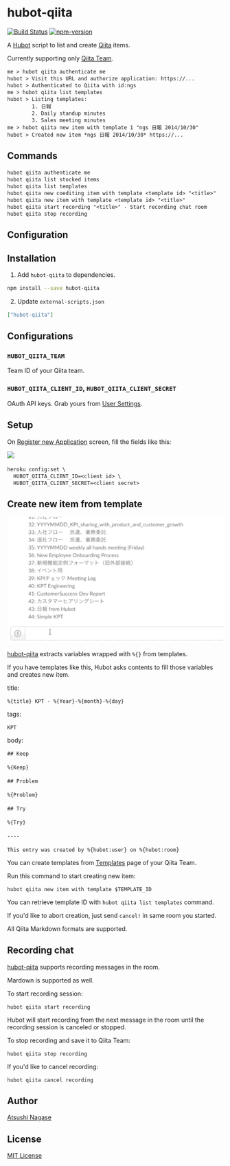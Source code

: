 hubot-qiita
===========

[![Build Status][travis-badge]][travis]
[![npm-version][npm-badge]][npm]

A [Hubot] script to list and create [Qiita] items.

Currently supporting only [Qiita Team].

```
me > hubot qiita authenticate me
hubot > Visit this URL and authorize application: https://...
hubot > Authenticated to Qiita with id:ngs
me > hubot qiita list templates
hubot > Listing templates:
        1. 日報
        2. Daily standup minutes
        3. Sales meeting minutes
me > hubot qiita new item with template 1 "ngs 日報 2014/10/30"
hubot > Created new item *ngs 日報 2014/10/30* https://...

```

Commands
--------

```
hubot qiita authenticate me
hubot qiita list stocked items
hubot qiita list templates
hubot qiita new coediting item with template <template id> "<title>"
hubot qiita new item with template <template id> "<title>"
hubot qiita start recording "<title>" - Start recording chat room
hubot qiita stop recording
```

Configuration
-------------

Installation
------------

1. Add `hubot-qiita` to dependencies.

  ```bash
  npm install --save hubot-qiita
  ```

2. Update `external-scripts.json`

  ```json
  ["hubot-qiita"]
  ```

Configurations
--------------

### `HUBOT_QIITA_TEAM`

Team ID of your Qiita team.

### `HUBOT_QIITA_CLIENT_ID`, `HUBOT_QIITA_CLIENT_SECRET`

OAuth API keys. Grab yours from [User Settings].

Setup
-----

On [Register new Application] screen, fill the fields like this:

![](img/settings.png)

```
heroku config:set \
  HUBOT_QIITA_CLIENT_ID=<client id> \
  HUBOT_QIITA_CLIENT_SECRET=<client secret>
```

Create new item from template
-----------------------------

![](img/screen.gif)

[hubot-qiita] extracts variables wrapped with `%{}` from templates.

If you have templates like this, Hubot asks contents to fill those variables and creates new item.

title:

```
%{title} KPT - %{Year}-%{month}-%{day}
```

tags:

```
KPT
```

body:

```
## Keep

%{Keep}

## Problem

%{Problem}

## Try

%{Try}

----

This entry was created by %{hubot:user} on %{hubot:room}
```

You can create templates from [Templates] page of your Qiita Team.

Run this command to start creating new item:

```
hubot qiita new item with template $TEMPLATE_ID
```

You can retrieve template ID with `hubot qiita list templates` command.

If you'd like to abort creation, just send `cancel!` in same room you started.

All Qiita Markdown formats are supported.

Recording chat
--------------

[hubot-qiita] supports recording messages in the room.

Mardown is supported as well.

To start recording session:

```
hubot qiita start recording
```

Hubot will start recording from the next message in the room until the recording session is canceled or stopped.

To stop recording and save it to Qiita Team:

```
hubot qiita stop recording
```

If you'd like to cancel recording:

```
hubot qiita cancel recording
```

Author
------

[Atsushi Nagase]

License
-------

[MIT License]


[Hubot]: http://hubot.github.com/
[Qiita]: http://qiita.com/
[Hubot]: https://hubot.github.com/
[Atsushi Nagase]: http://ngs.io/
[MIT License]: LICENSE
[travis-badge]: https://travis-ci.org/ngs/hubot-qiita.svg?branch=master
[npm-badge]: http://img.shields.io/npm/v/hubot-qiita.svg
[travis]: https://travis-ci.org/ngs/hubot-qiita
[npm]: https://www.npmjs.org/package/hubot-qiita
[User Settings]: https://qiita.com/settings/applications
[Register new Application]: https://qiita.com/settings/applications/new
[Qiita Team]: https://teams.qiita.com/
[hubot-qiita]: https://github.com/ngs/hubot-qiita
[Templates]: https://yourteam.qiita.com/templates
